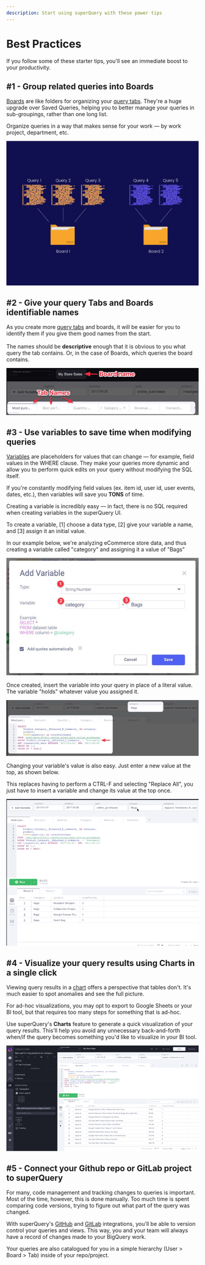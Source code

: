 ```yaml
---
description: Start using superQuery with these power tips
---
```


# Best Practices

If you follow some of these starter tips, you'll see an immediate boost to your productivity.

## #1 - Group related queries into Boards

[Boards](../superquery-editor/organizing-queries.md) are like folders for organizing your [query tabs](../superquery-editor/query-tabs.md). They're a huge upgrade over Saved Queries, helping you to better manage your queries in sub-groupings, rather than one long list.

Organize queries in a way that makes sense for your work &mdash; by work project, department, etc.

<!-- markdownlint-disable-next-line -->
![](../.gitbook/assets/image.png)

## #2 - Give your query Tabs and Boards identifiable names

As you create more [query tabs](../superquery-editor/query-tabs.md) and boards, it will be easier for you to identify them if you give them good names from the start.\
&#x20;\
The names should be **descriptive** enough that it is obvious to you what query the tab contains. Or, in the case of Boards, which queries the board contains.

<!-- markdownlint-disable-next-line -->
![](../.gitbook/assets/BoardTabName.jpg)

## #3 - Use variables to save time when modifying queries

[Variables](../superquery-editor/variables.md) are placeholders for values that can change &mdash; for example, field values in the WHERE clause. They make your queries more dynamic and allow you to perform quick edits on your query without modifying the SQL itself.

If you're constantly modifying field values (ex. item id, user id, user events, dates, etc.), then variables will save you **TONS** of time.

Creating a variable is incredibly easy &mdash; in fact, there is no SQL required when creating variables in the superQuery UI.

To create a variable, \[1] choose a data type,  \[2] give your variable a name, and \[3] assign it an initial value.&#x20;

In our example below, we're analyzing eCommerce store data, and thus creating a variable called "category" and assigning it a value of "Bags"

<!-- markdownlint-disable-next-line -->
![](../.gitbook/assets/VariablesSetup.jpg)

Once created, insert the variable into your query in place of a literal value. The variable "holds" whatever value you assigned it.

<!-- markdownlint-disable-next-line -->
![](<../.gitbook/assets/CleanShot 2021-02-22 at 10.46.53.jpg>)

Changing your variable's value is also easy. Just enter a new value at the top, as shown below.&#x20;

This replaces having to perform a CTRL-F and selecting "Replace All", you just have to insert a variable and change its value at the top once.

![Changing a variable's value](../.gitbook/assets/ChangeVariable.gif)

## #4 - Visualize your query results using Charts in a single click

Viewing query results in a [chart](../superquery-editor/charts.md) offers a perspective that tables don't. It's much easier to spot anomalies and see the full picture.

For ad-hoc visualizations, you may opt to export to Google Sheets or your BI tool, but that requires too many steps for something that is ad-hoc.

Use superQuery's **Charts** feature to generate a quick visualization of your query results. This'll help you avoid any unnecessary back-and-forth when/if the query becomes something you'd like to visualize in your BI tool.

<!-- markdownlint-disable-next-line -->
![](../.gitbook/assets/ChartsSQ.gif)

## #5 - Connect your Github repo or GitLab project to superQuery

For many, code management and tracking changes to queries is important. Most of the time, however, this is done manually. Too much time is spent comparing code versions, trying to figure out what part of the query was changed.

With superQuery's [GitHub](../git-integrations/connect-github-org.md) and [GitLab](../git-integrations/connect-gitlab.md) integrations, you'll be able to version control your queries and views. This way, you and your team will always have a record of changes made to your BigQuery work.

Your queries are also catalogued for you in a simple hierarchy (User > Board > Tab) inside of your repo/project.
